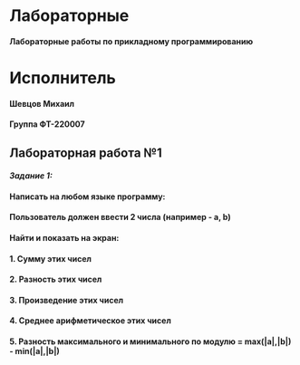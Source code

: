 # Лабораторные
#### Лабораторные работы по прикладному программированию

# Исполнитель
#### Шевцов Михаил
#### Группа ФТ-220007

## Лабораторная работа №1
#### *Задание 1:*

#### Написать на любом языке программу: 

#### Пользователь должен ввести 2 числа (например - a, b)
#### Найти и показать на экран:
#### 1. Сумму этих чисел
#### 2. Разность этих чисел
#### 3. Произведение этих чисел
#### 4. Среднее арифметическое этих чисел
#### 5. Разность максимального и минимального по модулю = max(|a|,|b|) - min(|a|,|b|)  


